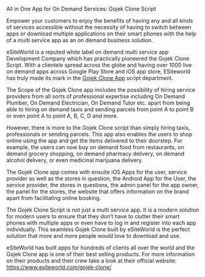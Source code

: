 All in One App for On Demand Services: Gojek Clone Script

Empower your customers to enjoy the benefits of having any and all kinds of services accessible without the necessity of having to switch between apps or download multiple applications on their smart phones with the help of a multi service app as an on demand business solution. 

eSiteWorld is a reputed white label on demand multi service app Development Company which has practically pioneered the Gojek Clone Script. With a clientele spread across the globe and having over 1000 live on demand apps across Google Play Store and iOS app store, ESiteworld has truly made its mark in the <a href="https://www.esiteworld.com/gojek-clone/">Gojek Clone App</a> script department. 

The Scope of the Gojek Clone app includes the possibility of hiring service providers from all sorts of professional expertise including On Demand Plumber, On Demand Electrician, On Demand Tutor etc. apart from being able to hiring on demand taxis and sending parcels from point A to point B or even point A to point A, B, C, D and more. 

However, there is more to the Gojek Clone script than simply hiring taxis, professionals or sending parcels. This app also enables the users to shop online using the app and get the items delivered to their doorstep. For example, the users can now buy on demand food from restaurants, on demand grocery shopping, on demand pharmacy delivery, on demand alcohol delivery, or even medicinal marijuana delivery. 

The Gojek Clone app comes with ensuite iOS Apps for the user, service provider as well as the stores in question, the Android App for the User, the service provider, the stores in questions, the admin panel for the app owner, the panel for the stores, the website that offers information on the brand apart from facilitating online booking. 

The Gojek Clone Script is not just a multi service app. It is a modern solution for modern users to ensure that they don’t have to clutter their smart phones with multiple apps or even have to log in and register into each app individually. This seamless Gojek Clone built by eSiteWorld is the perfect solution that more and more people would love to download and use.

eSiteWorld has built apps for hundreds of clients all over the world and the Gojek Clone app is one of their best selling products. For more information on their products and their crew take a look at their official website: https://www.esiteworld.com/gojek-clone/
